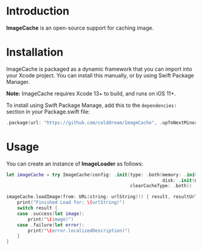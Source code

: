 
# Introduction

**ImageCache** is an open-source support for caching image.


# Installation

ImageCache is packaged as a dynamic framework that you can import into your Xcode project. You can install this manually, or by using Swift Package Manager.

**Note:** ImageCache requires Xcode 13+ to build, and runs on iOS 11+.

To install using Swift Package Manage, add this to the `dependencies:` section in your Package.swift file:

```swift
.package(url: "https://github.com/colddream/ImageCache", .upToNextMinor(from: "1.0.0")),
```


# Usage

You can create an instance of **ImageLoader** as follows:

```swift
let imageCache = try ImageCache(config: .init(type: .both(memory: .init(countLimit: 100, totalCostLimit: 100 * 1024 * 1024),
                                                          disk: .init(name: "ImageCacheTests_ImageCache", sizeLimit: 0)),
                                              clearCacheType: .both))
```

```swift
imageCache.loadImage(from: URL(string: urlString)!) { result, resultUrl in
    print("Finished Load for: \(urlString)")
    switch result {
    case .success(let image):
        print("\(image)")
    case .failure(let error):
        print("\(error.localizedDescription)")
    }
}
```
